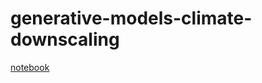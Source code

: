 # generative-models-climate-downscaling

[notebook](https://colab.research.google.com/drive/12Bq3f4Qsnf3yFBS9lFsQ21_wbjx6Nnwd#scrollTo=c25e4c74-8e49-406c-8e08-cc9eb29a89ef)
